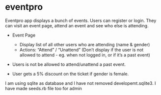 # eventpro

Eventpro app displays a bunch of events. Users can register or login. They can visit an event page, attend an event and see who else is attending.


- Event Page
	- Display list of all other users who are attending (name & gender)
	- Actions: “Attend” / “Unattend” (Don’t display if the user is not allowed to attend - eg. when not logged in, or if it’s a past event)

- Users is not be allowed to attend/unattend a past event.
- User gets a 5% discount on the ticket if gender is female.

I am using sqlite as database and I have not removed developemt.sqlite3.
I have made seeds.rb file too for admin
